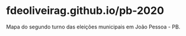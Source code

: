 # fdeoliveirag.github.io/pb-2020

Mapa do segundo turno das eleições municipais em João Pessoa - PB.
